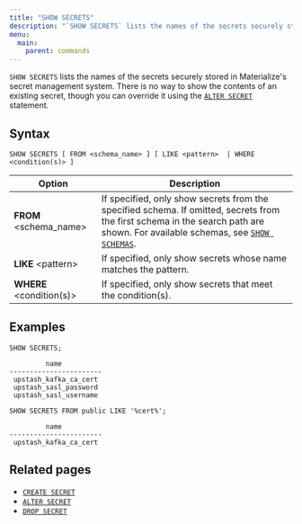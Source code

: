 ```yaml
---
title: "SHOW SECRETS"
description: "`SHOW SECRETS` lists the names of the secrets securely stored in Materialize's secret management system."
menu:
  main:
    parent: commands
---
```


`SHOW SECRETS` lists the names of the secrets securely stored in Materialize's secret management system. There is no way to show the contents of an existing secret, though you can override it using the [`ALTER SECRET`](../alter-secret) statement.

## Syntax

```mzsql
SHOW SECRETS [ FROM <schema_name> ] [ LIKE <pattern>  | WHERE <condition(s)> ]
```

Option                        | Description
------------------------------|------------
**FROM** <schema_name>        | If specified, only show secrets from the specified schema. If omitted, secrets from the first schema in the search path are shown. For available schemas, see [`SHOW SCHEMAS`](../show-schemas).
**LIKE** \<pattern\>          | If specified, only show secrets whose name matches the pattern.
**WHERE** <condition(s)>      | If specified, only show secrets that meet the condition(s).

## Examples

```mzsql
SHOW SECRETS;
```

```nofmt
         name
-----------------------
 upstash_kafka_ca_cert
 upstash_sasl_password
 upstash_sasl_username
```

```mzsql
SHOW SECRETS FROM public LIKE '%cert%';
```

```nofmt
         name
-----------------------
 upstash_kafka_ca_cert
```

## Related pages

- [`CREATE SECRET`](../create-secret)
- [`ALTER SECRET`](../alter-secret)
- [`DROP SECRET`](../drop-secret)
